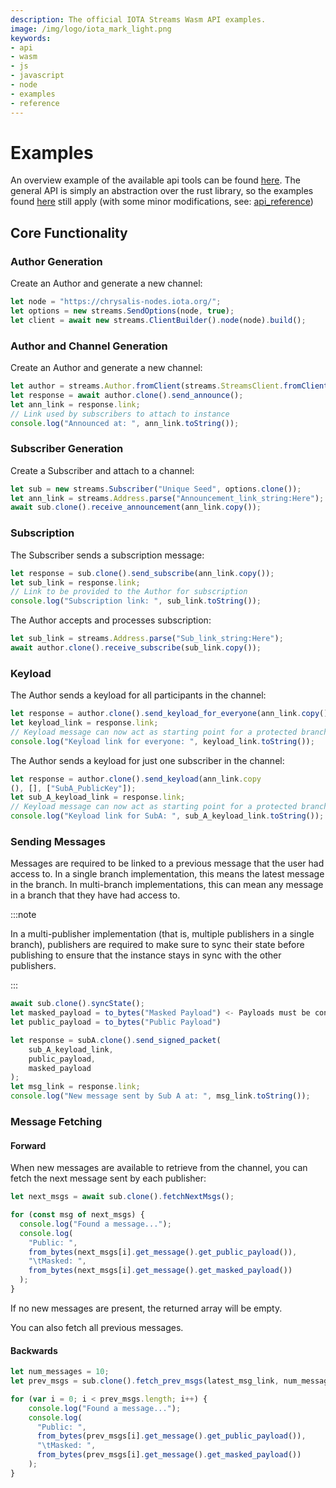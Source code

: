 ```yaml
---
description: The official IOTA Streams Wasm API examples.
image: /img/logo/iota_mark_light.png
keywords:
- api
- wasm
- js
- javascript
- node
- examples
- reference
---
```

# Examples
An overview example of the available api tools can be found [here](../../../bindings/wasm/examples/node.js).
The general API is simply an abstraction over the rust library, so the examples found 
[here](rust_how_tos.md) still apply (with some minor modifications, see: [api_reference](../reference/wasm_api_reference.md))

## Core Functionality

### Author Generation

Create an Author and generate a new channel:

```javascript
let node = "https://chrysalis-nodes.iota.org/";
let options = new streams.SendOptions(node, true);
let client = await new streams.ClientBuilder().node(node).build();
```

### Author and Channel Generation
Create an Author and generate a new channel:
```javascript
let author = streams.Author.fromClient(streams.StreamsClient.fromClient(client), "Unique Seed", streams.ChannelType.SingleBranch);
let response = await author.clone().send_announce();
let ann_link = response.link;
// Link used by subscribers to attach to instance
console.log("Announced at: ", ann_link.toString());
```

### Subscriber Generation

Create a Subscriber and attach to a channel:

```javascript
let sub = new streams.Subscriber("Unique Seed", options.clone());
let ann_link = streams.Address.parse("Announcement_link_string:Here");
await sub.clone().receive_announcement(ann_link.copy());
```

### Subscription

The Subscriber sends a subscription message:

```javascript
let response = sub.clone().send_subscribe(ann_link.copy());
let sub_link = response.link;
// Link to be provided to the Author for subscription
console.log("Subscription link: ", sub_link.toString());
```
The Author accepts and processes subscription: 

```javascript
let sub_link = streams.Address.parse("Sub_link_string:Here");
await author.clone().receive_subscribe(sub_link.copy());
```

### Keyload

The Author sends a keyload for all participants in the channel:

```javascript
let response = author.clone().send_keyload_for_everyone(ann_link.copy());
let keyload_link = response.link;
// Keyload message can now act as starting point for a protected branch
console.log("Keyload link for everyone: ", keyload_link.toString());
``` 
The Author sends a keyload for just one subscriber in the channel:

```javascript
let response = author.clone().send_keyload(ann_link.copy
(), [], ["SubA_PublicKey"]);
let sub_A_keyload_link = response.link;
// Keyload message can now act as starting point for a protected branch
console.log("Keyload link for SubA: ", sub_A_keyload_link.toString());
``` 

### Sending Messages

Messages are required to be linked to a previous message that the user had access to. In a single branch implementation, this means the latest message in the branch. In multi-branch implementations, this can mean any message in a branch that they have had access to.

:::note 

In a multi-publisher implementation (that is, multiple publishers in a single branch),
publishers are required to make sure to sync their state before publishing to ensure 
that the instance stays in sync with the other publishers.

:::

```javascript
await sub.clone().syncState();
let masked_payload = to_bytes("Masked Payload") <- Payloads must be converted to bytes
let public_payload = to_bytes("Public Payload")

let response = subA.clone().send_signed_packet(
    sub_A_keyload_link,
    public_payload,
    masked_payload
);
let msg_link = response.link;
console.log("New message sent by Sub A at: ", msg_link.toString());
```

### Message Fetching 

#### Forward

When new messages are available to retrieve from the channel, you can fetch the next message sent by each publisher:

```javascript
let next_msgs = await sub.clone().fetchNextMsgs();

for (const msg of next_msgs) {
  console.log("Found a message...");
  console.log(
    "Public: ",
    from_bytes(next_msgs[i].get_message().get_public_payload()),
    "\tMasked: ",
    from_bytes(next_msgs[i].get_message().get_masked_payload())
  );
}
```

If no new messages are present, the returned array will be empty.

You can also fetch all previous messages.

#### Backwards  

```javascript
let num_messages = 10;
let prev_msgs = sub.clone().fetch_prev_msgs(latest_msg_link, num_messages);

for (var i = 0; i < prev_msgs.length; i++) {
    console.log("Found a message...");
    console.log(
      "Public: ",
      from_bytes(prev_msgs[i].get_message().get_public_payload()),
      "\tMasked: ",
      from_bytes(prev_msgs[i].get_message().get_masked_payload())
    );
}
```
